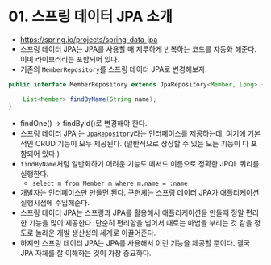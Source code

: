 # 01. 스프링 데이터 JPA 소개
- https://spring.io/projects/spring-data-jpa
- 스프링 데이터 JPA는 JPA를 사용할 때 지루하게 반복하는 코드를 자동화 해준다. 이미 라이브러리는 포함되어 있다.
- 기존의 `MemberRepository`를 스프링 데이터 JPA로 변경해보자.
```java
public interface MemberRepository extends JpaRepository<Member, Long> {

	List<Member> findByName(String name);
}
```
- findOne() -> findById()로 변경해야 한다.
- 스프링 데이터 JPA 는 `JpaRepository`라는 인터페이스를 제공하는데, 여기에 기본적인 CRUD 기능이 모두 제공된다.
  (일반적으로 상상할 수 있는 모든 기능이 다 포함되어 있다.)
- `findByName`처럼 일반화하기 어려운 기능도 메서드 이름으로 정확한 JPQL 쿼리를 실행한다.
    - `select m from Member m where m.name = :name`
- 개발자는 인터페이스만 만들면 된다. 구현체는 스프링 데이터 JPA가 애플리케이션 실행시점에 주입해준다.
- 스프링 데이터 JPA는 스프링과 JPA를 활용해서 애플리케이션을 만들때 정말 편리한 기능을 많이 제공한다. 단순히 편리함을 넘어서 때로는 마법을 부리는 것 같을
정도로 놀라운 개발 생산성의 세계로 이끌어준다.
- 하지만 스프링 데이터 JPA는 JPA를 사용해서 이런 기능을 제공할 뿐이다. 결국 JPA 자체를 잘 이해하는 것이 가장 중요하다.

